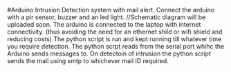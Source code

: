 #Arduino Intrusion  Detection system with mail alert.
Connect the arduino with a pir sensor, buzzer and an led light. 
//Schematic diagram will be uploaded soon.
The arduino is connected to the laptop with internet connectivity.
(thus avoiding the need for an ethernet shild or wifi shield and reducing costs)
The python script is run and kept running till whatever time you require detection.
The python scrpt reads from the serial port whihc the Arduino sends messages to.
On detectoin of intrusion the python script sends the mail using smtp to whichever mail ID required.

